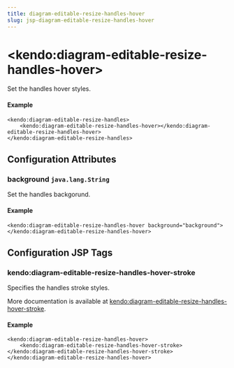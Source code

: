 ```yaml
---
title: diagram-editable-resize-handles-hover
slug: jsp-diagram-editable-resize-handles-hover
---
```


# \<kendo:diagram-editable-resize-handles-hover\>

Set the handles hover styles.

#### Example
    <kendo:diagram-editable-resize-handles>
        <kendo:diagram-editable-resize-handles-hover></kendo:diagram-editable-resize-handles-hover>
    </kendo:diagram-editable-resize-handles>

## Configuration Attributes

### background `java.lang.String`

Set the handles backgorund.

#### Example
    <kendo:diagram-editable-resize-handles-hover background="background">
    </kendo:diagram-editable-resize-handles-hover>


##  Configuration JSP Tags

### kendo:diagram-editable-resize-handles-hover-stroke

Specifies the handles stroke styles.

More documentation is available at [kendo:diagram-editable-resize-handles-hover-stroke](/kendo-ui/api/wrappers/jsp/diagram/editable-resize-handles-hover-stroke).

#### Example

    <kendo:diagram-editable-resize-handles-hover>
        <kendo:diagram-editable-resize-handles-hover-stroke></kendo:diagram-editable-resize-handles-hover-stroke>
    </kendo:diagram-editable-resize-handles-hover>

